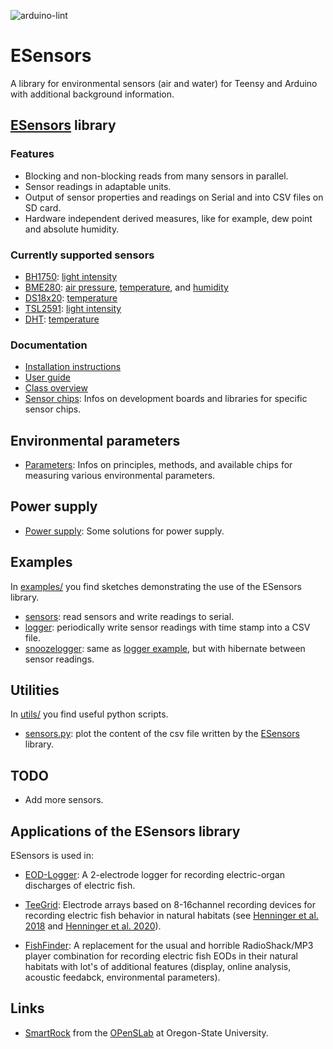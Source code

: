 ![arduino-lint](https://github.com/janscience/ESensors/actions/workflows/arduino-lint.yml/badge.svg)

# ESensors

A library for environmental sensors (air and water) for Teensy and
Arduino with additional background information.


## [ESensors](https://github.com/janscience/ESensors) library


### Features

- Blocking and non-blocking reads from many sensors in parallel.
- Sensor readings in adaptable units.
- Output of sensor properties and readings on Serial and into CSV files on SD card.
- Hardware independent derived measures, like for example, dew point and absolute humidity.

### Currently supported sensors

- [BH1750](docs/chips/bh1750.md): [light intensity](docs/parameters/light/md)
- [BME280](docs/chips/bme280.md): [air pressure](docs/parameters/airpressure.md), [temperature](docs/parameters/temperature.md), and [humidity](docs/parameters/humidity.md)
- [DS18x20](docs/chips/ds18x20.md): [temperature](docs/parameters/temperature.md)
- [TSL2591](docs/chips/tsl2591.md): [light intensity](docs/parameters/light/md)
- [DHT](docs/chips/dht.md): [temperature](docs/parameters/temperature.md)


### Documentation

- [Installation instructions](docs/install.md)
- [User guide](docs/userguide.md)
- [Class overview](docs/classes.md)
- [Sensor chips](docs/chips/): Infos on development boards and libraries for
  specific sensor chips.


## Environmental parameters

- [Parameters](docs/parameters/): Infos on principles, methods, and
  available chips for measuring various environmental parameters.


## Power supply

- [Power supply](docs/power/): Some solutions for power supply.


## Examples

In [examples/](examples) you find sketches demonstrating the use of
the ESensors library.

- [sensors](examples/sensors): read sensors and write readings to serial.
- [logger](examples/logger): periodically write sensor readings with time stamp into a CSV file.
- [snoozelogger](examples/snoozelogger): same as [logger example](examples/logger), but with hibernate between sensor readings.


## Utilities

In [utils/](utils) you find useful python scripts.

- [sensors.py](utils/sensors.py): plot the content of the csv file written by the [ESensors](doc/classes.md#esensors) library.


## TODO

- Add more sensors.


## Applications of the ESensors library

ESensors is used in:

- [EOD-Logger](https://github.com/janscience/EOD-Logger): A 2-electrode
  logger for recording electric-organ discharges of electric fish.

- [TeeGrid](https://github.com/janscience/TeeGrid): Electrode arrays
  based on 8-16channel recording devices for recording electric fish
  behavior in natural habitats (see [Henninger et
  al. 2018](https://doi.org/10.1523/JNEUROSCI.0350-18.2018) and
  [Henninger et al. 2020](https://doi.org/10.1242/jeb.206342)).

- [FishFinder](https://github.com/janscience/FishFinder): A
  replacement for the usual and horrible RadioShack/MP3 player
  combination for recording electric fish EODs in their natural
  habitats with lot's of additional features (display, online
  analysis, acoustic feedabck, environmental parameters).


## Links

- [SmartRock](https://github.com/OPEnSLab-OSU/SmartRock/wiki) from the
  [OPenSLab](https://open-sensing.org/) at Oregon-State University.

